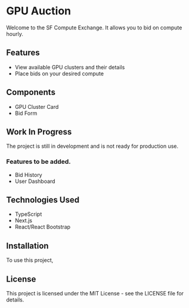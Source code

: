 # GPU Auction 

Welcome to the SF Compute Exchange. It allows you to bid on compute hourly. 

## Features

- View available GPU clusters and their details
- Place bids on your desired compute 

## Components

- GPU Cluster Card
- Bid Form 


## Work In Progress

The project is still in development and is not ready for production use. 

### Features to be added. 
- Bid History 
- User Dashboard 

## Technologies Used

- TypeScript 
- Next.js 
- React/React Bootstrap

## Installation 

To use this project, 

## License
This project is licensed under the MIT License - see the LICENSE file for details. 

